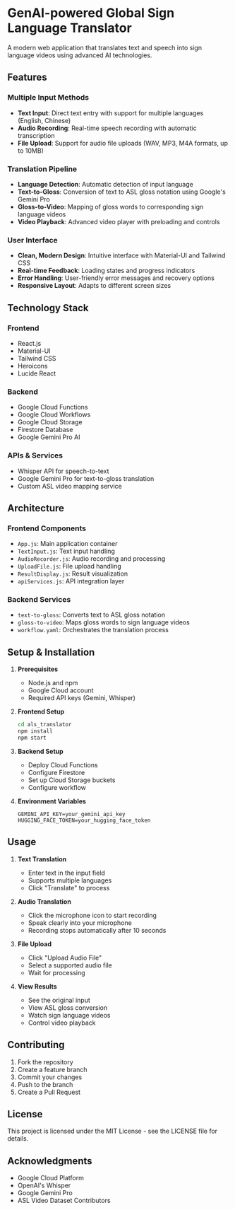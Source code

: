 # GenAI-powered Global Sign Language Translator

A modern web application that translates text and speech into sign language videos using advanced AI technologies.

## Features

### Multiple Input Methods
- **Text Input**: Direct text entry with support for multiple languages (English, Chinese)
- **Audio Recording**: Real-time speech recording with automatic transcription
- **File Upload**: Support for audio file uploads (WAV, MP3, M4A formats, up to 10MB)

### Translation Pipeline
- **Language Detection**: Automatic detection of input language
- **Text-to-Gloss**: Conversion of text to ASL gloss notation using Google's Gemini Pro
- **Gloss-to-Video**: Mapping of gloss words to corresponding sign language videos
- **Video Playback**: Advanced video player with preloading and controls

### User Interface
- **Clean, Modern Design**: Intuitive interface with Material-UI and Tailwind CSS
- **Real-time Feedback**: Loading states and progress indicators
- **Error Handling**: User-friendly error messages and recovery options
- **Responsive Layout**: Adapts to different screen sizes

## Technology Stack

### Frontend
- React.js
- Material-UI
- Tailwind CSS
- Heroicons
- Lucide React

### Backend
- Google Cloud Functions
- Google Cloud Workflows
- Google Cloud Storage
- Firestore Database
- Google Gemini Pro AI

### APIs & Services
- Whisper API for speech-to-text
- Google Gemini Pro for text-to-gloss translation
- Custom ASL video mapping service

## Architecture

### Frontend Components
- `App.js`: Main application container
- `TextInput.js`: Text input handling
- `AudioRecorder.js`: Audio recording and processing
- `UploadFile.js`: File upload handling
- `ResultDisplay.js`: Result visualization
- `apiServices.js`: API integration layer

### Backend Services
- `text-to-gloss`: Converts text to ASL gloss notation
- `gloss-to-video`: Maps gloss words to sign language videos
- `workflow.yaml`: Orchestrates the translation process

## Setup & Installation

1. **Prerequisites**
   - Node.js and npm
   - Google Cloud account
   - Required API keys (Gemini, Whisper)

2. **Frontend Setup**
   ```bash
   cd als_translator
   npm install
   npm start
   ```

3. **Backend Setup**
   - Deploy Cloud Functions
   - Configure Firestore
   - Set up Cloud Storage buckets
   - Configure workflow

4. **Environment Variables**
   ```
   GEMINI_API_KEY=your_gemini_api_key
   HUGGING_FACE_TOKEN=your_hugging_face_token
   ```

## Usage

1. **Text Translation**
   - Enter text in the input field
   - Supports multiple languages
   - Click "Translate" to process

2. **Audio Translation**
   - Click the microphone icon to start recording
   - Speak clearly into your microphone
   - Recording stops automatically after 10 seconds

3. **File Upload**
   - Click "Upload Audio File"
   - Select a supported audio file
   - Wait for processing

4. **View Results**
   - See the original input
   - View ASL gloss conversion
   - Watch sign language videos
   - Control video playback

## Contributing

1. Fork the repository
2. Create a feature branch
3. Commit your changes
4. Push to the branch
5. Create a Pull Request

## License

This project is licensed under the MIT License - see the LICENSE file for details.

## Acknowledgments

- Google Cloud Platform
- OpenAI's Whisper
- Google Gemini Pro
- ASL Video Dataset Contributors
